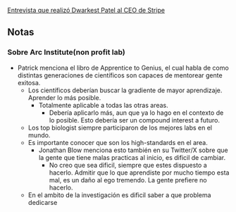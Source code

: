 [Entrevista que realizó Dwarkest Patel al CEO de Stripe](https://youtu.be/WU-lBOAS1VQ)

## Notas
### Sobre Arc Institute(non profit lab)

- Patrick menciona el libro de Apprentice to Genius, el cual habla de como distintas generaciones de científicos son capaces de mentorear gente exitosa.
	- Los científicos deberían buscar la gradiente de mayor aprendizaje. Aprender lo más posible. 
		- Totalmente aplicable a todas las otras areas.
			- Debería aplicarlo más, aun que ya lo hago en el contexto de lo posible. Esto debería ser un compound interest a futuro.
	- Los top biologist siempre participaron de los mejores labs en el mundo.
	- Es importante conocer que son los high-standards en el area.
		- Jonathan Blow menciona esto también en su Twitter/X sobre que la gente que tiene malas practicas al inicio, es dificil de cambiar.
			- No creo que sea dificil, siempre que estes dispuesto a hacerlo. Admitir que lo que aprendiste por mucho tiempo esta mal, es un daño al ego tremendo. La gente prefiere no hacerlo.
	- En el ambito de la investigación es dificil saber a que problema dedicarse